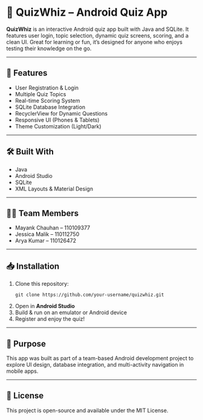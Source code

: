 # 📱 QuizWhiz – Android Quiz App

**QuizWhiz** is an interactive Android quiz app built with Java and SQLite. It features user login, topic selection, dynamic quiz screens, scoring, and a clean UI. Great for learning or fun, it’s designed for anyone who enjoys testing their knowledge on the go.

---

## 🚀 Features
- User Registration & Login
- Multiple Quiz Topics
- Real-time Scoring System
- SQLite Database Integration
- RecyclerView for Dynamic Questions
- Responsive UI (Phones & Tablets)
- Theme Customization (Light/Dark)

---

## 🛠️ Built With
- Java
- Android Studio
- SQLite
- XML Layouts & Material Design

---

## 🧑‍💻 Team Members
- Mayank Chauhan – 110109377  
- Jessica Malik – 110112750  
- Arya Kumar – 110126472  

---

## 📥 Installation
1. Clone this repository:
   ```
   git clone https://github.com/your-username/quizwhiz.git
   ```
2. Open in **Android Studio**
3. Build & run on an emulator or Android device
4. Register and enjoy the quiz!

---

## 🧠 Purpose
This app was built as part of a team-based Android development project to explore UI design, database integration, and multi-activity navigation in mobile apps.

---

## 📌 License
This project is open-source and available under the MIT License.
